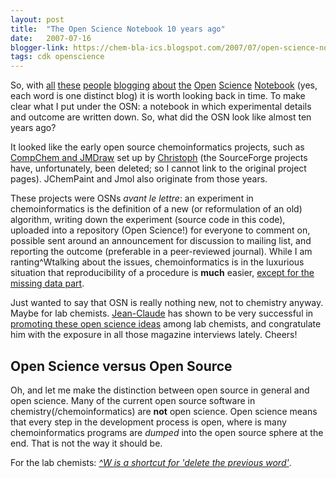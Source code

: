 ```yaml
---
layout: post
title:  "The Open Science Notebook 10 years ago"
date:   2007-07-16
blogger-link: https://chem-bla-ics.blogspot.com/2007/07/open-science-notebook-10-years-ago.html
tags: cdk openscience
---
```


So, with [all](http://mndoci.com/blog/2007/07/14/does-the-open-research-world-need-a-single-access-point/)
[these](http://drexel-coas-elearning.blogspot.com/2006/09/open-notebook-science.html)
[people](http://3quarksdaily.blogs.com/3quarksdaily/2006/11/the_future_of_s.html)
[blogging](http://depth-first.com/articles/2007/06/21/open-notebook-science-using-inchimatic)
[about](http://www.sennoma.net/main/archives/2007/07/giving_open_notebook_science_a.php)
[the](http://scilib.typepad.com/science_library_pad/2007/06/thinking-about-.html)
[Open](http://wwmm.ch.cam.ac.uk/blogs/murrayrust/?p=353)
[Science](http://lccccollegeenglish.blogspot.com/2007/05/gary-hermans-open-notebook-science.html)
[Notebook](http://www.earlham.edu/~peters/fos/2007_04_08_fosblogarchive.html#117639147972554644)
(yes, each word is one distinct blog) it is worth looking back in time. To make clear what I put
under the OSN: a notebook in which experimental details and outcome are written down.
So, what did the OSN look like almost ten years ago?

It looked like the early open source chemoinformatics projects, such as
[CompChem and JMDraw](http://sourceforge.net/users/steinbeck/) set up by
[Christoph](http://wiki.cubic.uni-koeln.de/blog/) (the SourceForge projects have, unfortunately,
been deleted; so I cannot link to the original project pages). JChemPaint and Jmol also originate from
those years.

These projects were OSNs *avant le lettre*: an experiment in chemoinformatics is the definition of a
new (or reformulation of an old) algorithm, writing down the experiment (source code in this code),
uploaded into a repository (Open Science!) for everyone to comment on, possible sent around an
announcement for discussion to mailing list, and reporting the outcome (preferable in a peer-reviewed
journal). While I am ranting^Wtalking about the issues, chemoinformatics is in the luxurious situation
that reproducibility of a procedure is **much** easier,
[except for the missing data part](http://wwmm.ch.cam.ac.uk/blogs/murrayrust/?p=413).

Just wanted to say that OSN is really nothing new, not to chemistry anyway. Maybe for lab chemists.
[Jean-Claude](http://drexel-coas-talks-mp3-podcast.blogspot.com/) has shown to be very successful in
[promoting these open science ideas](http://dx.doi.org/10.1038/npre.2007.39.1) among lab chemists,
and congratulate him with the exposure in all those magazine interviews lately. Cheers!

## Open Science versus Open Source

Oh, and let me make the distinction between open source in general and open science. Many of the
current open source software in chemistry(/chemoinformatics) are **not** open science. Open science
means that every step in the development process is open, where is many chemoinformatics programs
are *dumped* into the open source sphere at the end. That is not the way it should be.

For the lab chemists: *<a href="http://en.wikipedia.org/wiki/%5EW">^W is a shortcut for 'delete the previous word'</a>*.
